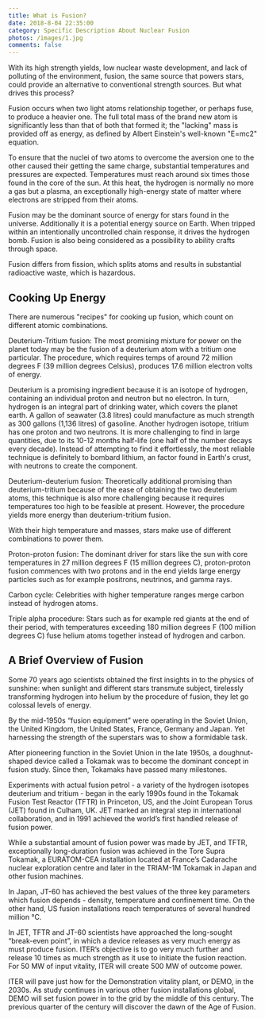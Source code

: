 ```yaml
---
title: What is Fusion?
date: 2018-8-04 22:35:00
category: Specific Description About Nuclear Fusion
photos: /images/1.jpg
comments: false
---
```


With its high strength yields, low nuclear waste development, and lack of polluting of the environment, fusion, the same source that powers stars, could provide an alternative to conventional strength sources. But what drives this process?

Fusion occurs when two light atoms relationship together, or perhaps fuse, to produce a heavier one. The full total mass of the brand new atom is significantly less than that of both that formed it; the "lacking" mass is provided off as energy, as defined by Albert Einstein's well-known "E=mc2" equation.

<!-- more -->

To ensure that the nuclei of two atoms to overcome the aversion one to the other caused their getting the same charge, substantial temperatures and pressures are expected. Temperatures must reach around six times those found in the core of the sun. At this heat, the hydrogen is normally no more a gas but a plasma, an exceptionally high-energy state of matter where electrons are stripped from their atoms.

Fusion may be the dominant source of energy for stars found in the universe. Additionally it is a potential energy source on Earth. When tripped within an intentionally uncontrolled chain response, it drives the hydrogen bomb. Fusion is also being considered as a possibility to ability crafts through space.

Fusion differs from fission, which splits atoms and results in substantial radioactive waste, which is hazardous.

## Cooking Up Energy

There are numerous "recipes" for cooking up fusion, which count on different atomic combinations.

Deuterium-Tritium fusion: The most promising mixture for power on the planet today may be the fusion of a deuterium atom with a tritium one particular. The procedure, which requires temps of around 72 million degrees F (39 million degrees Celsius), produces 17.6 million electron volts of energy.

Deuterium is a promising ingredient because it is an isotope of hydrogen, containing an individual proton and neutron but no electron. In turn, hydrogen is an integral part of drinking water, which covers the planet earth. A gallon of seawater (3.8 litres) could manufacture as much strength as 300 gallons (1,136 litres) of gasoline. Another hydrogen isotope, tritium has one proton and two neutrons. It is more challenging to find in large quantities, due to its 10-12 months half-life (one half of the number decays every decade). Instead of attempting to find it effortlessly, the most reliable technique is definitely to bombard lithium, an factor found in Earth's crust, with neutrons to create the component.

Deuterium-deuterium fusion: Theoretically additional promising than deuterium-tritium because of the ease of obtaining the two deuterium atoms, this technique is also more challenging because it requires temperatures too high to be feasible at present. However, the procedure yields more energy than deuterium-tritium fusion.

With their high temperature and masses, stars make use of different combinations to power them. 

Proton-proton fusion: The dominant driver for stars like the sun with core temperatures in 27 million degrees F (15 million degrees C), proton-proton fusion commences with two protons and in the end yields large energy particles such as for example positrons, neutrinos, and gamma rays.

Carbon cycle: Celebrities with higher temperature ranges merge carbon instead of hydrogen atoms.

Triple alpha procedure: Stars such as for example red giants at the end of their period, with temperatures exceeding 180 million degrees F (100 million degrees C) fuse helium atoms together instead of hydrogen and carbon.

## A Brief Overview of Fusion

Some 70 years ago scientists obtained the first insights in to the physics of sunshine: when sunlight and different stars transmute subject, tirelessly transforming hydrogen into helium by the procedure of fusion, they let go colossal levels of energy.

By the mid-1950s “fusion equipment” were operating in the Soviet Union, the United Kingdom, the United States, France, Germany and Japan. Yet harnessing the strength of the superstars was to show a formidable task.

After pioneering function in the Soviet Union in the late 1950s, a doughnut-shaped device called a Tokamak was to become the dominant concept in fusion study. Since then, Tokamaks have passed many milestones.

Experiments with actual fusion petrol - a variety of the hydrogen isotopes deuterium and tritium - began in the early 1990s found in the Tokamak Fusion Test Reactor (TFTR) in Princeton, US, and the Joint European Torus (JET) found in Culham, UK. JET marked an integral step in international collaboration, and in 1991 achieved the world’s first handled release of fusion power.

While a substantial amount of fusion power was made by JET, and TFTR, exceptionally long-duration fusion was achieved in the Tore Supra Tokamak, a EURATOM-CEA installation located at France’s Cadarache nuclear exploration centre and later in the TRIAM-1M Tokamak in Japan and other fusion machines.

In Japan, JT-60 has achieved the best values of the three key parameters which fusion depends - density, temperature and confinement time. On the other hand, US fusion installations reach temperatures of several hundred million °C.

In JET, TFTR and JT-60 scientists have approached the long-sought “break-even point”, in which a device releases as very much energy as must produce fusion. ITER’s objective is to go very much further and release 10 times as much strength as it use to initiate the fusion reaction. For 50 MW of input vitality, ITER will create 500 MW of outcome power.

ITER will pave just how for the Demonstration vitality plant, or DEMO, in the 2030s. As study continues in various other fusion installations global, DEMO will set fusion power in to the grid by the middle of this century. The previous quarter of the century will discover the dawn of the Age of Fusion.
